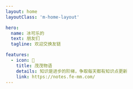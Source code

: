 ```yaml
---
layout: home
layoutClass: 'm-home-layout'

hero:
  name: 冰可乐的
  text: 朋友们
  tagline: 欢迎交换友链

features:
  - icon: 📖
    title: 茂茂物语
    details: 知识是进步的阶梯，争取每天都有知识点更新
    link: https://notes.fe-mm.com/
---
```

